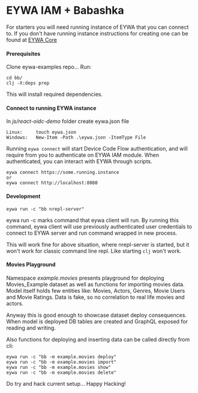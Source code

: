 # EYWA IAM + Babashka

For starters you will need running instance of EYWA that you can connect to. If you don't have running instance
instructions for creating one can be found at [EYWA Core](https://github.com/neyho/eywa-core)


#### Prerequisites
Clone eywa-examples repo... Run:
```
cd bb/
clj -X:deps prep
```
This will install required dependencies.

#### Connect to running EYWA instance
In _js/react-oidc-demo_ folder create eywa.json file
```
Linux:     touch eywa.json
Windows:   New-Item -Path .\eywa.json -ItemType File
```
Running ```eywa connect``` will start Device Code Flow authentication, and
 will require from you to authenticate on EYWA IAM module. When authenticated,
you can interact with EYWA through scripts.

```
eywa connect https://some.running.instance
or
eywa connect http://localhost:8080
```

#### Development
```
eywa run -c "bb nrepl-server"
```
eywa run -c marks command that eywa client will run. By running this command, eywa client will use
previously authenticated user credentials to connect to EYWA server and run command wrapped in new process.

This will work fine for above situation, where nrepl-server is started, but it won't work for classic
command line repl. Like starting ```clj``` won't work.


#### Movies Playground
Namespace _example.movies_ presents playground for deploying Movies_Example dataset as well
as functions for importing movies data. Model itself holds few entities like: Movies, Actors,
Genres, Movie Users and Movie Ratings. Data is fake, so no correlation to real life movies and
actors.

Anyway this is good enough to showcase dataset deploy consequences. When model is deployed
DB tables are created and GraphQL exposed for reading and writing.

Also functions for deploying and inserting data can be called directly from cli:
```
eywa run -c "bb -m example.movies deploy"
eywa run -c "bb -m example.movies import"
eywa run -c "bb -m example.movies show"
eywa run -c "bb -m example.movies delete"
```


Do try and hack current setup... Happy Hacking!
